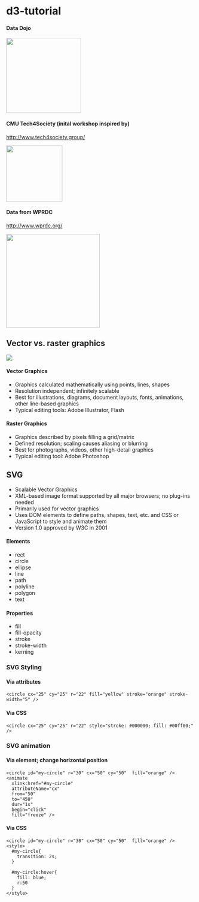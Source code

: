 # d3-tutorial

#### Data Dojo
<div>
<img src="https://doc-0g-7c-docs.googleusercontent.com/docs/securesc/ha0ro937gcuc7l7deffksulhg5h7mbp1/gb6o0rc4lhq021lr97h5fsl8qnra5ust/1540562400000/17668014132759662909/*/0B4xUJa9N9h_6OEdWWnQ0R0NhVUE?e=view" width="200">
</div>

#### CMU Tech4Society (inital workshop inspired by)
http://www.tech4society.group/
<div>
<img src="http://www.tech4society.group/wp-content/uploads/2017/09/logo.png" width="150">
</div>

#### Data from WPRDC
http://www.wprdc.org/
<div>
<img src="http://www.wprdc.org/wp-content/themes/wprdc-redesign/assets/images/plain_logo_rbg_cropped.svg" width="250">
</div>

## Vector vs. raster graphics

![](http://www.apogeesigns.com/wp-content/uploads/2015/05/vector_raster.gif)

#### Vector Graphics
- Graphics calculated  mathematically using points,  lines, shapes
- Resolution independent;  infinitely scalable
- Best for illustrations,  diagrams, document  layouts, fonts, animations,  other line-based graphics
- Typical editing tools: Adobe  Illustrator, Flash

#### Raster Graphics
- Graphics described by  pixels filling a grid/matrix
- Defined resolution;  scaling causes aliasing or  blurring
- Best for photographs,  videos, other high-detail  graphics
- Typical editing tool:  Adobe Photoshop

## SVG
- Scalable Vector Graphics
- XML-based image format supported by all major  browsers; no plug-ins needed
- Primarily used for vector graphics
- Uses DOM elements to define paths, shapes,  text, etc. and CSS or JavaScript to style and  animate them
- Version 1.0 approved by W3C in 2001

#### Elements
- rect
- circle
- ellipse
- line
- path
- polyline
- polygon
- text

#### Properties
- fill
- fill-opacity
- stroke
- stroke-width
- kerning

### SVG Styling
#### Via attributes

~~~~
<circle cx="25" cy="25" r="22" fill="yellow" stroke="orange" stroke-width="5" />
~~~~
#### Via CSS
~~~~
<circle cx="25" cy="25" r="22" style="stroke: #000000; fill: #00ff00;" />
~~~~

### SVG animation

#### Via <animate> element; change horizontal  position
~~~~
<circle id="my-circle" r="30" cx="50" cy="50"  fill="orange" />
<animate
  xlink:href="#my-circle"
  attributeName="cx"  
  from="50"
  to="450"
  dur="1s"
  begin="click" 
  fill="freeze" />
~~~~

#### Via CSS
~~~~
<circle id="my-circle" r="30" cx="50" cy="50"  fill="orange" />
<style>
  #my-circle{
    transition: 2s;
  }

  #my-circle:hover{
    fill: blue;
    r:50
  }
</style>
~~~~
